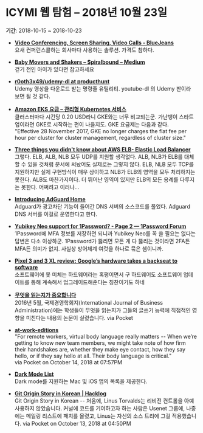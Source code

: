 # ICYMI 웹 탐험 – 2018년 10월 23일

**기간**: 2018-10-15 \~ 2018-10-23

  - **[Video Conferencing, Screen Sharing, Video Calls - BlueJeans](https://www.bluejeans.com/)**  
    요새 컨퍼런스콜하는 회사마다 사용하는 솔루션. 가격도 참하다.

  - **[Baby Movers and Shakers – Spiralbound – Medium](https://medium.com/spiralbound/baby-movers-and-shakers-d85c368bd40f?source=ifttt--------------1)**  
    걷기 전인 아이가 있다면 참고하세요

  - **[r0oth3x49/udemy-dl at producthunt](https://github.com/r0oth3x49/udemy-dl?ref=producthunt)**  
    Udemy 영상을 다운로드 받는 명령줄 유틸리티. youtube-dl 의 Udemy 판이라 보면 될 것 같다.

  - **[Amazon EKS 요금 – 관리형 Kubernetes 서비스](https://aws.amazon.com/ko/eks/pricing/)**  
    클러스터마다 시간당 0.20 USD라니 GKE와는 너무 비교되는군. 가난뱅이 스타트업이라면 GKE로 시작하는 편이 나을지도. GKE 요금제는 다음과 같다.  
    "Effective 28 November 2017, GKE no longer charges the flat fee per hour per cluster for cluster management, regardless of cluster size."

  - **[Three things you didn't know about AWS ELB- Elastic Load Balancer](https://www.sumologic.com/blog/using-sumo/aws-elb-3-things-to-know/)**  
    그렇다. ELB, ALB, NLB 모두 UDP를 지원할 생각없다. ALB, NLB가 ELB를 대체할 수 있을 것처럼 문서에 써놨어도 실제로는 그렇지 않다. ELB, NLB 모두 TCP를 지원하지만 실제 구현방식이 매우 상이하고 NLB가 ELB의 영역을 모두 처리하지는 못한다. ALB도 마찬가지이다. 더 뛰어난 영역이 있지만 ELB의 모든 용례를 다루지는 못한다. 어쩌려고 이러나...

  - **[Introducing AdGuard Home](https://adguard.com/en/blog/introducing-adguard-home/)**  
    Adguard가 광고차단 기능이 들어간 DNS 서버의 소스코드를 풀었다. Adguard DNS 서버를 이걸로 운영한다고 한다.

  - **[Yubikey Neo support for 1Password? - Page 2 — 1Password Forum](https://discussions.agilebits.com/discussion/92730/yubikey-neo-support-for-1password)**  
    1Password에 MFA 정보를 저장하면 되니까 Yubikey Neo를 꼭 쓸 필요는 없다는 답변은 다소 이상하군. 1Password가 뚫리면 모든 게 다 뚫리는 것이라면 2FA든 MFA든 의미가 없지. 사실상 방어체계 여럿을 하나로 묶은 셈이니까.

  - **[Pixel 3 and 3 XL review: Google’s hardware takes a backseat to software](https://www.engadget.com/2018/10/15/google-pixel-3-pixel-3-xl-review-android-pie/)**  
    소프트웨어에 못 미체는 하드웨어라는 혹평이면서 구 하드웨어도 소프트웨어 업데이트를 통해 계속해서 업그레이드해준다는 칭찬이기도 하네

  - **[무엇을 읽는지가 중요합니다](http://newspeppermint.com/2018/10/15/m-reading/)**  
    2016년 5월, 국제경영학회지(International Journal of Business Administration)에는 학생들이 무엇을 읽는지가 그들의 글쓰기 능력에 직접적인 영향을 미친다는 내용의 논문이 실렸습니다. via Pocket

  - **[at-work-editions](https://qz.com/work/1422524/digital-body-language-is-important-for-remote-workers/)**  
    "For remote workers, virtual body language really matters -- When we’re getting to know new team members, we might take note of how firm their handshakes are, whether they make eye contact, how they say hello, or if they say hello at all. Their body language is critical."  
    via Pocket on October 14, 2018 at 07:57PM

  - **[Dark Mode List](https://darkmodelist.com/)**  
    Dark mode를 지원하는 Mac 및 iOS 앱의 목록을 제공한다.

  - **[Git Origin Story in Korean | Hacklog](https://sjp38.github.io/post/git_origin_story_ko/)**  
    Git Origin Story in Korean -- 처음에, Linus Torvalds는 리비전 컨트롤을 아예 사용하지 않았습니다. 커널에 코드를 기여하고자 하는 사람은 Usenet 그룹에, 나중에는 메일링 리스트에 패치를 올렸고, Linus는 자신의 소스 트리에 그걸 적용했습니다. via Pocket on October 13, 2018 at 04:50PM

